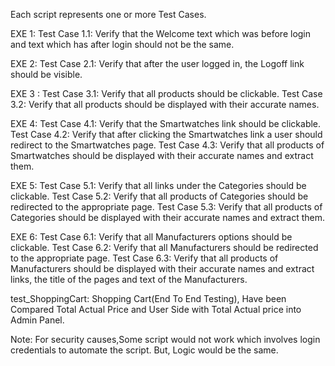 Each script represents one or more Test Cases. 

EXE 1: 
Test Case 1.1: Verify that the Welcome text which was before login and text which has after login should not be the same.

EXE 2:
Test Case 2.1: Verify that after the user logged in, the Logoff link should be visible.

EXE 3 :
Test Case 3.1: Verify that all products should be clickable.
Test Case 3.2: Verify that all products should be displayed with their accurate names.

EXE 4:
Test Case 4.1: Verify that the Smartwatches link should be clickable.
Test Case 4.2: Verify that after clicking the Smartwatches link a user should redirect to the Smartwatches page.
Test Case 4.3: Verify that all products of Smartwatches should be displayed with their accurate names and extract them.

EXE 5:
Test Case 5.1: Verify that all links under the Categories should be clickable.
Test Case 5.2: Verify that all products of Categories should be redirected to the appropriate page.
Test Case 5.3: Verify that all products of Categories should be displayed with their accurate names and extract them.

EXE 6:
Test Case 6.1: Verify that all Manufacturers options should be clickable.
Test Case 6.2: Verify that all Manufacturers should be redirected to the appropriate page.
Test Case 6.3: Verify that all products of Manufacturers should be displayed with their accurate names and extract links, the title of the pages and text of the Manufacturers.

test_ShoppingCart:
Shopping Cart(End To End Testing), Have been Compared Total Actual Price and User Side with Total Actual price into Admin Panel.

Note: For security causes,Some script would not work which involves login credentials to automate the script.
But, Logic would be the same.
